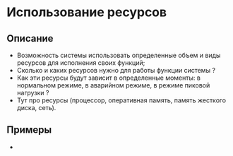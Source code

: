 # Использование ресурсов
## Описание
- Возможность системы использовать определенные объем и виды ресурсов для исполнения своих функций;
- Сколько и каких ресурсов нужно для работы функции системы ?
- Как эти ресурсы будут зависит в определенные моменты: в нормальном режиме, в аварийном режиме, в режиме пиковой нагрузки ?
- Тут про ресурсы (процессор, оперативная память, память жесткого диска, сеть).
## Примеры
- 